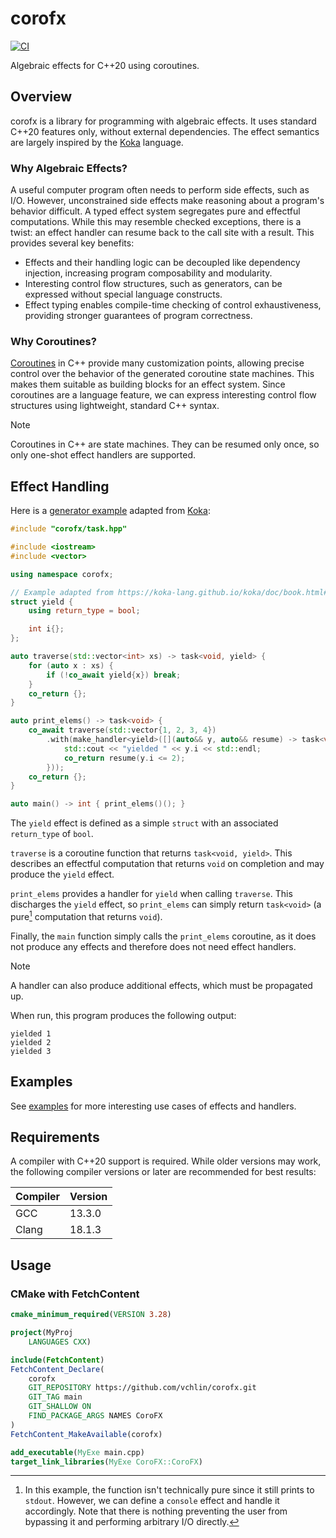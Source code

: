 # corofx

[![CI](https://github.com/vchlin/corofx/actions/workflows/ci.yml/badge.svg?branch=main)](https://github.com/vchlin/corofx/actions/workflows/ci.yml?query=branch%3Amain)

Algebraic effects for C++20 using coroutines.

## Overview

corofx is a library for programming with algebraic effects. It uses standard C++20 features only, without external dependencies. The effect semantics are largely inspired by the [Koka](https://github.com/koka-lang/koka) language.

### Why Algebraic Effects?

A useful computer program often needs to perform side effects, such as I/O. However, unconstrained side effects make reasoning about a program's behavior difficult. A typed effect system segregates pure and effectful computations. While this may resemble checked exceptions, there is a twist: an effect handler can resume back to the call site with a result. This provides several key benefits:
- Effects and their handling logic can be decoupled like dependency injection, increasing program composability and modularity.
- Interesting control flow structures, such as generators, can be expressed without special language constructs.
- Effect typing enables compile-time checking of control exhaustiveness, providing stronger guarantees of program correctness.

### Why Coroutines?

[Coroutines](https://en.cppreference.com/w/cpp/language/coroutines) in C++ provide many customization points, allowing precise control over the behavior of the generated coroutine state machines. This makes them suitable as building blocks for an effect system. Since coroutines are a language feature, we can express interesting control flow structures using lightweight, standard C++ syntax.

> [!NOTE]
> Coroutines in C++ are state machines. They can be resumed only once, so only one-shot effect handlers are supported.

## Effect Handling

Here is a [generator example](examples/yield.cpp) adapted from [Koka](https://koka-lang.github.io/koka/doc/book.html#why-handlers):
```C++
#include "corofx/task.hpp"

#include <iostream>
#include <vector>

using namespace corofx;

// Example adapted from https://koka-lang.github.io/koka/doc/book.html#why-handlers.
struct yield {
    using return_type = bool;

    int i{};
};

auto traverse(std::vector<int> xs) -> task<void, yield> {
    for (auto x : xs) {
        if (!co_await yield{x}) break;
    }
    co_return {};
}

auto print_elems() -> task<void> {
    co_await traverse(std::vector{1, 2, 3, 4})
        .with(make_handler<yield>([](auto&& y, auto&& resume) -> task<void> {
            std::cout << "yielded " << y.i << std::endl;
            co_return resume(y.i <= 2);
        }));
    co_return {};
}

auto main() -> int { print_elems()(); }
```

The `yield` effect is defined as a simple `struct` with an associated `return_type` of `bool`.

`traverse` is a coroutine function that returns `task<void, yield>`. This describes an effectful computation that returns `void` on completion and may produce the `yield` effect.

`print_elems` provides a handler for `yield` when calling `traverse`. This discharges the `yield` effect, so `print_elems` can simply return `task<void>` (a pure[^1] computation that returns `void`).

Finally, the `main` function simply calls the `print_elems` coroutine, as it does not produce any effects and therefore does not need effect handlers.

[^1]: In this example, the function isn't technically pure since it still prints to `stdout`. However, we can define a `console` effect and handle it accordingly. Note that there is nothing preventing the user from bypassing it and performing arbitrary I/O directly.

> [!NOTE]
> A handler can also produce additional effects, which must be propagated up.

When run, this program produces the following output:
```
yielded 1
yielded 2
yielded 3
```

## Examples

See [examples](examples) for more interesting use cases of effects and handlers.

## Requirements

A compiler with C++20 support is required. While older versions may work, the following compiler versions or later are recommended for best results:

| Compiler | Version |
| -------- | ------- |
| GCC      | 13.3.0  |
| Clang    | 18.1.3  |

## Usage

### CMake with FetchContent
```CMake
cmake_minimum_required(VERSION 3.28)

project(MyProj
    LANGUAGES CXX)

include(FetchContent)
FetchContent_Declare(
    corofx
    GIT_REPOSITORY https://github.com/vchlin/corofx.git
    GIT_TAG main
    GIT_SHALLOW ON
    FIND_PACKAGE_ARGS NAMES CoroFX
)
FetchContent_MakeAvailable(corofx)

add_executable(MyExe main.cpp)
target_link_libraries(MyExe CoroFX::CoroFX)
```
